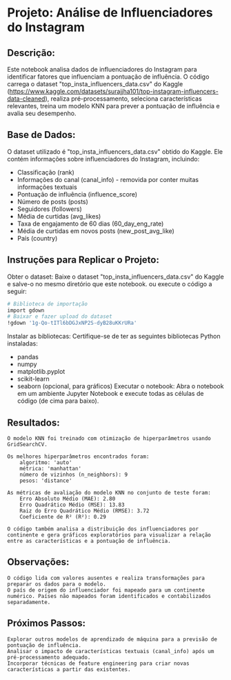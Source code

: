 # Projeto: Análise de Influenciadores do Instagram

## Descrição:

Este notebook analisa dados de influenciadores do Instagram para identificar fatores que influenciam a pontuação de influência. O código carrega o dataset "top_insta_influencers_data.csv" do Kaggle (https://www.kaggle.com/datasets/surajjha101/top-instagram-influencers-data-cleaned), realiza pré-processamento, seleciona características relevantes, treina um modelo KNN para prever a pontuação de influência e avalia seu desempenho.

## Base de Dados:

O dataset utilizado é "top_insta_influencers_data.csv" obtido do Kaggle. Ele contém informações sobre influenciadores do Instagram, incluindo:

* Classificação (rank)
* Informações do canal (canal_info) - removida por conter muitas informações textuais
* Pontuação de influência (influence_score)
* Número de posts (posts)
* Seguidores (followers)
* Média de curtidas (avg_likes)
* Taxa de engajamento de 60 dias (60_day_eng_rate)
* Média de curtidas em novos posts (new_post_avg_like)
* País (country)

## Instruções para Replicar o Projeto:

Obter o dataset: Baixe o dataset "top_insta_influencers_data.csv" do Kaggle e salve-o no mesmo diretório que este notebook.
ou execute o código a seguir:
```sh
# Biblioteca de importação
import gdown
# Baixar e fazer upload do dataset
!gdown '1g-Qo-tITl6bDGJxNP2S-dyB28uKKrURa'
```
Instalar as bibliotecas: Certifique-se de ter as seguintes bibliotecas Python instaladas:
* pandas
* numpy
* matplotlib.pyplot
* scikit-learn
* seaborn (opcional, para gráficos)
Executar o notebook: Abra o notebook em um ambiente Jupyter Notebook e execute todas as células de código (de cima para baixo).

## Resultados:

    O modelo KNN foi treinado com otimização de hiperparâmetros usando GridSearchCV.

    Os melhores hiperparâmetros encontrados foram:
        algoritmo: 'auto'
        métrica: 'manhattan'
        número de vizinhos (n_neighbors): 9
        pesos: 'distance'

    As métricas de avaliação do modelo KNN no conjunto de teste foram:
        Erro Absoluto Médio (MAE): 2.80
        Erro Quadrático Médio (MSE): 13.83
        Raiz do Erro Quadrático Médio (RMSE): 3.72
        Coeficiente de R² (R²): 0.29

    O código também analisa a distribuição dos influenciadores por continente e gera gráficos exploratórios para visualizar a relação entre as características e a pontuação de influência.

## Observações:

    O código lida com valores ausentes e realiza transformações para preparar os dados para o modelo.
    O país de origem do influenciador foi mapeado para um continente numérico. Países não mapeados foram identificados e contabilizados separadamente.

## Próximos Passos:

    Explorar outros modelos de aprendizado de máquina para a previsão de pontuação de influência.
    Analisar o impacto de características textuais (canal_info) após um pré-processamento adequado.
    Incorporar técnicas de feature engineering para criar novas características a partir das existentes.
